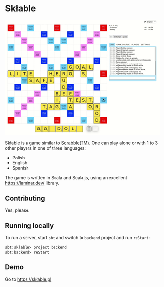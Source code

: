 # Skłable

![skłable screencast](docs/images/sklable.gif "Skłable")

Skłable is a game similar to [Scrabble(TM)](https://en.wikipedia.org/wiki/Scrabble). One can play alone or with 1 to 3 other players in one of three languages:

 - Polish
 - English
 - Spanish

The game is written in Scala and Scala.js, using an excellent https://laminar.dev/ library.
## Contributing
Yes, please.

## Running locally

To run a server, start `sbt` and switch to `backend` project and run `reStart`:

```{bash}
sbt:sklable> project backend
sbt:backend> reStart  
```

## Demo

Go to https://skłable.pl